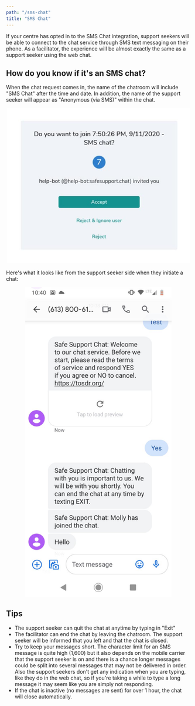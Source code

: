 ```yaml
---
path: "/sms-chat"
title: "SMS Chat"
---
```


If your centre has opted in to the SMS Chat integration, support seekers will be able to connect to the chat service through SMS text messaging on their phone. As a facilitator, the experience will be almost exactly the same as a support seeker using the web chat.

## How do you know if it's an SMS chat?

When the chat request comes in, the name of the chatroom will include "SMS Chat" after the time and date. In addition, the name of the support seeker will appear as "Anonymous (via SMS)" within the chat.

<p align="center">
  <img src="/images/chat-invite.jpg" alt="SMS chat invite" width="500" />
</p>

Here's what it looks like from the support seeker side when they initiate a chat:

<p align="center">
  <img src="/images/sms-support-seeker.jpg" alt="SMS support seeker screenshot" width="400" />
</p>

## Tips

- The support seeker can quit the chat at anytime by typing in "Exit"
- The facilitator can end the chat by leaving the chatroom. The support seeker will be informed that you left and that the chat is closed.
- Try to keep your messages short. The character limit for an SMS message is quite high (1,600) but it also depends on the mobile carrier that the support seeker is on and there is a chance longer messages could be split into several messages that may not be delivered in order. Also the support seekers don't get any indication when you are typing, like they do in the web chat, so if you're taking a while to type a long message it may seem like you are simply not responding.
- If the chat is inactive (no messages are sent) for over 1 hour, the chat will close automatically.

